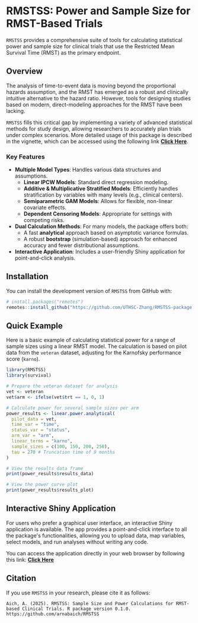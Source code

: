 

# RMSTSS: Power and Sample Size for RMST-Based Trials

[](https://www.google.com/search?q=https://CRAN.R-project.org/package%3DRMSTSS)
[](https://www.google.com/search?q=https://github.com/arnabaich/RMSTSS/actions/workflows/R-CMD-check.yaml)
`RMSTSS` provides a comprehensive suite of tools for calculating statistical power and sample size for clinical trials that use the Restricted Mean Survival Time (RMST) as the primary endpoint.

## Overview

The analysis of time-to-event data is moving beyond the proportional hazards assumption, and the RMST has emerged as a robust and clinically intuitive alternative to the hazard ratio. However, tools for designing studies based on modern, direct-modeling approaches for the RMST have been lacking.

`RMSTSS` fills this critical gap by implementing a variety of advanced statistical methods for study design, allowing researchers to accurately plan trials under complex scenarios. More detailed usage of this package is described in the vignette, which can be accessed using the following link [**Click Here**](https://uthsc-zhang.github.io/RMSTSS-Package/articles/RMSTSS.html).

### Key Features

  * **Multiple Model Types**: Handles various data structures and assumptions.
      * **Linear IPCW Models**: Standard direct regression modeling.
      * **Additive & Multiplicative Stratified Models**: Efficiently handles stratification by variables with many levels (e.g., clinical centers).
      * **Semiparametric GAM Models**: Allows for flexible, non-linear covariate effects.
      * **Dependent Censoring Models**: Appropriate for settings with competing risks.
  * **Dual Calculation Methods**: For many models, the package offers both:
      * A fast **analytical** approach based on asymptotic variance formulas.
      * A robust **bootstrap** (simulation-based) approach for enhanced accuracy and fewer distributional assumptions.
  * **Interactive Application**: Includes a user-friendly Shiny application for point-and-click analysis.

## Installation

You can install the development version of `RMSTSS` from GitHub with:

```r
# install.packages("remotes")
remotes::install_github("https://github.com/UTHSC-Zhang/RMSTSS-package.git")
```

## Quick Example

Here is a basic example of calculating statistical power for a range of sample sizes using a linear RMST model. The calculation is based on pilot data from the `veteran` dataset, adjusting for the Karnofsky performance score (`karno`).

```r
library(RMSTSS)
library(survival)

# Prepare the veteran dataset for analysis
vet <- veteran
vet$arm <- ifelse(vet$trt == 1, 0, 1)

# Calculate power for several sample sizes per arm
power_results <- linear.power.analytical(
  pilot_data = vet,
  time_var = "time",
  status_var = "status",
  arm_var = "arm",
  linear_terms = "karno",
  sample_sizes = c(100, 150, 200, 250),
  tau = 270 # Truncation time of 9 months
)

# View the results data frame
print(power_results$results_data)

# View the power curve plot
print(power_results$results_plot)

```

## Interactive Shiny Application

For users who prefer a graphical user interface, an interactive Shiny application is available. The app provides a point-and-click interface to all the package's functionalities, allowing you to upload data, map variables, select models, and run analyses without writing any code.

You can access the application directly in your web browser by following this link: [**Click Here**](https://arnab96.shinyapps.io/uthsc-app/)

## Citation

If you use `RMSTSS` in your research, please cite it as follows:

```
Aich, A. (2025). RMSTSS: Sample Size and Power Calculations for RMST-based Clinical Trials. R package version 0.1.0. https://github.com/arnabaich/RMSTSS
```
